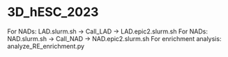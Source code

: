 # 3D_hESC_2023
For NADs:
  LAD.slurm.sh -> Call_LAD -> LAD.epic2.slurm.sh
For NADs:
  NAD.slurm.sh -> Call_NAD -> NAD.epic2.slurm.sh
For enrichment analysis: 
  analyze_RE_enrichment.py
